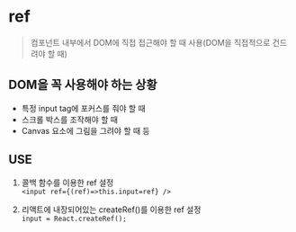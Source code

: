# ref
> 컴포넌트 내부에서 DOM에 직접 접근해야 할 때 사용(DOM을 직접적으로 건드려야 할 때)

## DOM을 꼭 사용해야 하는 상황
* 특정 input tag에 포커스를 줘야 할 때
* 스크롤 박스를 조작해야 할 때
* Canvas 요소에 그림을 그려야 할 때 등

## USE
1. 콜백 함수를 이용한 ref 설정  
`<input ref={(ref)=>this.input=ref} />`

2. 리액트에 내장되어있는 createRef()를 이용한 ref 설정  
`input = React.createRef();`
